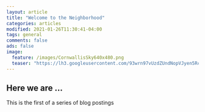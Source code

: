 ```yaml
---
layout: article
title: "Welcome to the Neighborhood"
categories: articles
modified: 2021-01-26T11:30:41-04:00
tags: general
comments: false
ads: false
image:
  feature: /images/CornwallisSky640x480.png
  teaser: "https://lh3.googleusercontent.com/93wrn97vUzdZUndNopVJyen5RcN8ewVPYH1un2h9El6yhd2J5LhDRs87VvgXWvYEEtqof75BxbStgj3r0QXWXD9tNerPby_3HavqUcFJ3Gh3iCT-fpxwBIU1LMr9jR-pkYJn9_-2pQ=w1920-h1080"
---
```


## Here we are ...

This is the first of a series of blog postings
